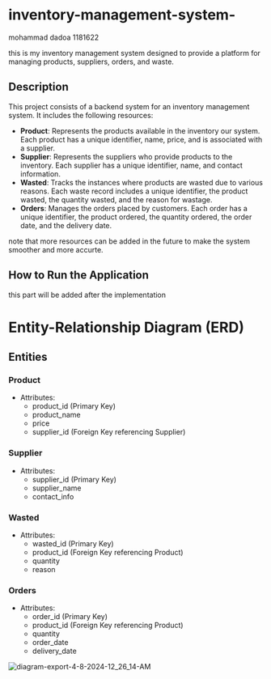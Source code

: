 # inventory-management-system-
mohammad dadoa 1181622


this  is my inventory management system designed to provide a platform for managing products, suppliers, orders, and waste.

## Description

This project consists of a backend system for an inventory management system. It includes the following resources:

- **Product**: Represents the products available in the inventory our system. Each product has a unique identifier, name, price, and is associated with a supplier.
- **Supplier**: Represents the suppliers who provide products to the inventory. Each supplier has a unique identifier, name, and contact information.
- **Wasted**: Tracks the instances where products are wasted due to various reasons. Each waste record includes a unique identifier, the product wasted, the quantity wasted, and the reason for wastage.
- **Orders**: Manages the orders placed by customers. Each order has a unique identifier, the product ordered, the quantity ordered, the order date, and the delivery date.
  
note that more resources can be added in the future to make the system smoother and more accurte. 
## How to Run the Application
this part will be added after the implementation

# Entity-Relationship Diagram (ERD)

## Entities

### Product
- Attributes:
  - product_id (Primary Key)
  - product_name
  - price
  - supplier_id (Foreign Key referencing Supplier)

### Supplier
- Attributes:
  - supplier_id (Primary Key)
  - supplier_name
  - contact_info

### Wasted
- Attributes:
  - wasted_id (Primary Key)
  - product_id (Foreign Key referencing Product)
  - quantity
  - reason

### Orders
- Attributes:
  - order_id (Primary Key)
  - product_id (Foreign Key referencing Product)
  - quantity
  - order_date
  - delivery_date
    
![diagram-export-4-8-2024-12_26_14-AM](https://github.com/sweetdark1/inventory-management-system-/assets/97196200/63f551b0-7963-4337-8826-2adf0792a418)



